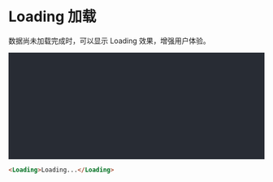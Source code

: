 # Loading 加载

数据尚未加载完成时，可以显示 Loading 效果，增强用户体验。<vue-page-btn />

<div id="loading"></div>

```html
<Loading>Loading...</Loading>
```

<click-to-copy :info="loadingTag" />

<script>
import { render } from './utils'

export default {
  data () {
    return {
      loadingTag: `<Loading>Loading...</Loading>`
    }
  },
  mounted () {
    this.renderNode()
  },
  methods: {
    renderNode () {
      render({
        r: [datav.Loading, null, 'Loading...'],
        $: '#loading'
      })
    }
  }
}
</script>

<style lang="less" scoped>
#loading {
  position: relative;
  height: 150px;
  background-color: #282c34;
  padding: 30px;
  overflow: hidden;
  color: #fff;
}
</style>
